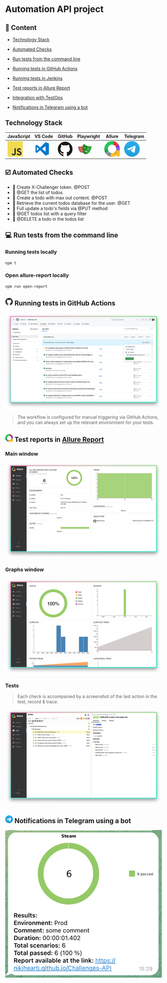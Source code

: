 <h1 >Automation API project</h1>

## :bookmark_tabs: Сontent

- <a href="#tools">Technology Stack</a>

- <a href="#cases">Automated Checks</a>

- <a href="#console">Run tests from the command line</a>

- <a href="#github">Running tests in GitHub Actions</a>

- <a href="#jenkins">Running tests in Jenkins</a>

- <a href="#allure">Test reports in Allure Report</a>

- <a href="#testops">Integration with TestOps</a>

- <a href="#telegram">Notifications in Telegram using a bot</a>
  <a id="tools"></a>

## Technology Stack

| JavaScript                                                                                                    | VS Code                                                                                                                             | GitHub                                                                                                    | Playwright                                                                                                         | Allure                                                                                                          |                                                                                                        Telegram |
| :------------------------------------------------------------------------------------------------------------ | ----------------------------------------------------------------------------------------------------------------------------------- | --------------------------------------------------------------------------------------------------------- | ------------------------------------------------------------------------------------------------------------------ | --------------------------------------------------------------------------------------------------------------- | --------------------------------------------------------------------------------------------------------------- |
| <a href="https://nodejs.org/en"><img src="src/images/JavaScript.svg" width="50" height="50"  alt="JScr"/></a> | <a id ="tech" href="https://code.visualstudio.com/"><img src="src/images/VSCode Image.png" width="50" height="50"  alt="VSco"/></a> | <a href="https://github.com/"><img src="src/images/gitHub.svg" width="50" height="50"  alt="Github"/></a> | <a href="https://playwright.dev/"><img src="src/images/playwright.svg" width="50" height="50"  alt="Playwri"/></a> | <a href="https://allurereport.org/"><img src="src/images/allure.png" width="50" height="50"  alt="Allure"/></a> | <a href="https://telegram.org/"><img src="src/images/telegram.svg" width="50" height="50"  alt="Telegram"/></a> |

<a id="cases"></a>

## :ballot_box_with_check: Automated Checks

- :small_blue_diamond: Create X-Challenger token. @POST
- :small_blue_diamond: @GET the list of todos
- :small_blue_diamond: Create a todo with max out content. @POST
- :small_blue_diamond: Retrieve the current todos database for the user. @GET
- :small_blue_diamond: Full update a todo's fields via @PUT method
- :small_blue_diamond: @GET todos list with a query filter
- :small_blue_diamond: @DELETE a todo in the todos list

<a id="console"></a>

## :computer: Run tests from the command line

### Running tests locally

```
npm t
```

### Open allure-report locally

```
npm run open-report
```

<a id="github"></a>

## <img src="src/images/gitHub.svg" width="25" height="25"/></a> Running tests in GitHub Actions

<p align="center">

<a href="https://jenkins.autotests.cloud/job/AD_demo_ui_steam/"><img src="src/images/gitgub-actions.png" alt="GitHub"/></a>

> The workflow is configured for manual triggering via GitHub Actions, and you can always set up the relevant environment for your tests.

</p>

<a id="allure"></a>

## <img src="src/images/allure.png" width="25" height="25"/></a> Test reports in [Allure Report](https://nikiheartj.github.io/Challenges-API/26/index.html)

### Main window

<p align="center">
<img title="Allure Overview Dashboard" src="src/images/mainAllure.png">
</p>

### Graphs window

<p align="center">
<img title="Allure Graphs" src="src/images/graphsAllure.png">
</p>

### Tests

> Each check is accompanied by a screenshot of the last action in the test, record & trace.

<p align="center">
<img title="Allure Tests" src="src/images/suitsAllure.png">
</p>

<a id="telegram"></a>

## <img src="src/images/telegram.svg" width="25" height="25"/></a> Notifications in Telegram using a bot

<p >
<img title="telegram bot" src="src/images/notification.png">
</p>
